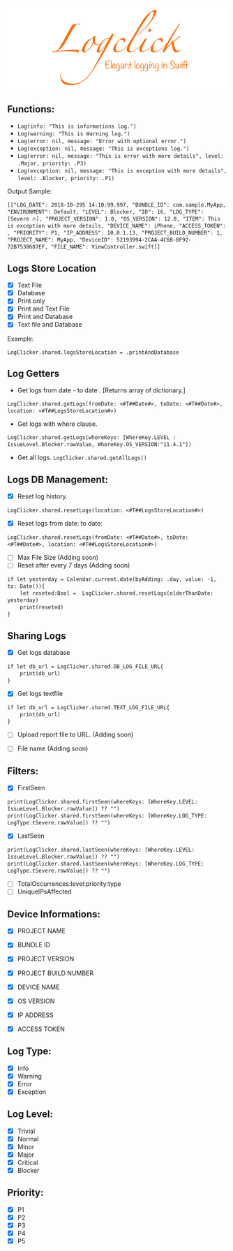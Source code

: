 ![Logclick](https://github.com/AnandKore91/LogClick/blob/master/logclick.png)

## Functions:
- `Log(info: "This is informations log.")`
- `Log(warning: "This is Warning log.")`
- `Log(error: nil, message: "Error with optional error.")`
- `Log(exception: nil, message: "This is exceptions log.")`
- `Log(error: nil, message: "This is error with more details", level: .Major, priority: .P3)`
- `Log(exception: nil, message: "This is exception with more details", level: .Blocker, priority: .P1)`

Output Sample:
```
[["LOG_DATE": 2018-10-295 14:10:99.997, "BUNDLE_ID": com.sample.MyApp, "ENVIRONMENT": Default, "LEVEL": Blocker, "ID": 16, "LOG_TYPE": [Severe 🔥], "PROJECT_VERSION": 1.0, "OS_VERSION": 12.0, "ITEM": This is exception with more details, "DEVICE_NAME": iPhone, "ACCESS_TOKEN": , "PRIORITY": P1, "IP_ADDRESS": 10.0.1.13, "PROJECT_BUILD_NUMBER": 1, "PROJECT_NAME": MyApp, "DeviceID": 52193994-2CAA-4C6B-8F92-72B7538607EF, "FILE_NAME": ViewController.swift]]
```

## Logs Store Location
- [x] Text File
- [x] Database
- [x] Print only
- [x] Print and Text File
- [x] Print and Database
- [x] Text file and Database

Example: 
```
LogClicker.shared.logsStoreLocation = .printAndDatabase
```

## Log Getters
- Get logs from date - to date .  [Returns array of dictionary.]
```
LogClicker.shared.getLogs(fromDate: <#T##Date#>, toDate: <#T##Date#>, location: <#T##LogsStoreLocation#>)
```
- Get logs with where clause.
```
LogClicker.shared.getLogs(whereKeys: [WhereKey.LEVEL : IssueLevel.Blocker.rawValue, WhereKey.OS_VERSION:"11.4.1"])
```

- Get all logs.
`LogClicker.shared.getAllLogs()`

## Logs DB Management:
- [x] Reset log history.
```
LogClicker.shared.resetLogs(location: <#T##LogsStoreLocation#>)
```
- [x] Reset logs from date: to date:
```
LogClicker.shared.resetLogs(fromDate: <#T##Date#>, toDate: <#T##Date#>, location: <#T##LogsStoreLocation#>)
```
- [ ] Max File Size (Adding soon)
- [ ] Reset after every 7 days (Adding soon)
```
if let yesterday = Calendar.current.date(byAdding: .day, value: -1, to: Date()){
    let reseted:Bool =  LogClicker.shared.resetLogs(olderThanDate: yesterday)
    print(reseted)
}
```


## Sharing Logs
- [x] Get logs database
```
if let db_url = LogClicker.shared.DB_LOG_FILE_URL{
    print(db_url)
}
```
- [x] Get logs textfile
```
if let db_url = LogClicker.shared.TEXT_LOG_FILE_URL{
    print(db_url)
}
```
    
- [ ] Upload report file to URL. (Adding soon)
- [ ] File name (Adding soon)


## Filters:
- [x] FirstSeen
```
print(LogClicker.shared.firstSeen(whereKeys: [WhereKey.LEVEL: IssueLevel.Blocker.rawValue]) ?? "")
print(LogClicker.shared.firstSeen(whereKeys: [WhereKey.LOG_TYPE: LogType.tSevere.rawValue]) ?? "")
```
- [x] LastSeen
```
print(LogClicker.shared.lastSeen(whereKeys: [WhereKey.LEVEL: IssueLevel.Blocker.rawValue]) ?? "")
print(LogClicker.shared.lastSeen(whereKeys: [WhereKey.LOG_TYPE: LogType.tSevere.rawValue]) ?? "")
```
- [ ] TotalOccurrences:level:priority:type
- [ ] UniqueIPsAffected

## Device Informations:
- [x] PROJECT NAME
- [x] BUNDLE ID
- [x] PROJECT VERSION
- [x] PROJECT BUILD NUMBER
- [x] DEVICE NAME
- [x] OS VERSION
- [x] IP ADDRESS
- [x] ACCESS TOKEN


## Log Type:
- [x] Info
- [x] Warning
- [x] Error
- [x] Exception

## Log Level:
- [x] Trivial
- [x] Normal
- [x] Minor
- [x] Major
- [x] Critical
- [x] Blocker

## Priority:
- [x] P1
- [x] P2
- [x] P3
- [x] P4
- [x] P5
